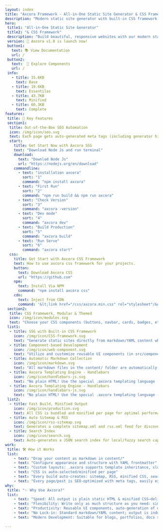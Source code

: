 ```yaml
---
layout: index
title: "Axcora Framework - All-in-One Static Site Generator & CSS Framework"
description: "Modern static site generator with built-in CSS framework, components, dark mode, and automatic build system for developers."
hero:
 title1: "All-in-One Static Site Generator"
 title2: "& CSS Framework"
 description: "Build beautiful, responsive websites with our modern static site generator ,commplete CSS framework with the components, automatic build system, and dark mode support" 
 version: 🚀 Axcora v1.0 is launch now!
 button1: 
   text: 📚 View Documentation
   url: /
 button2: 
   text:  🎯 Explore Components
   url: /
 info: 
   - title: 15.6KB
     text: Base
   - title: 19.6KB
     text: Essentilas
   - title: 43.7KB
     text: Minified
   - title: 60.3KB
     text: Complete
features:
 title: 🚀 Key Features
 section1:
  title: Out-of-the-Box SEO Automation
  icon: /img/icon/seo.svg
  text: Each page gets auto-generated meta tags (including generator hints, Open Graph support), canonical links, and sitemap/RSS feeds for search engine optimization—no plugin dance required.
  start: 
    title: Get Start Now with Axcora SSG
    text: "Download Node Js and run terminal"
    download: 
      text: "Downlod Node Js"
      url: "https://nodejs.org/en/download"
    commandline: 
      - text: "installation axcora"
        sort: "1"
        command: "npm install axcora"
      - text: "First Run"
        sort: "2"
        command: "npm run build && npm run axcora"
      - text: "Check Version"
        sort: "3"
        command: "axcora -version"
      - text: "Dev mode"
        sort: "4"
        command: "axcora dev"
      - text: "Build Production"
        sort: "5"
        command: "axcora build"
      - text: "Run Serve"
        sort: "6"
        command: "axcora start"
  css: 
    title: Get Start with Axcora CSS Framework
    text: How to use axcora css framework for your projects.
    button: 
      text: Download Axcora CSS
      url: "https://github.com"
    npm:
      text: Install Via NPM
      command: "npm install axcora css"
    cdn:
      text: Inject from CDN
      command: '&lt;link href="/css/axcora.min.css" rel="stylesheet"/&gt;'
 section2:
  title: CSS Framework, Modular & Themed
  icon: /img/icon/modules.svg
  text: "Choose your CSS components (buttons, navbar, cards, badges, etc.) and theme (dark, minimal, brutalist, and more) per page or globally using frontmatter config:"
 list1: 
  - title: SSG with Built-in CSS Framework
    icon: /img/icon/CSS-framework.svg
    text: "Generate static sites directly from markdown/YAML content while utilizing a full-featured, modular CSS framework. No need for separate frontend or external CSS dependencies—styling and content are integrated by design."
  - title: Component-based Development
    icon: /img/icon/web-component.svg
    text: "Utilize and customize reusable UI components (in src/components/, e.g., Button.axc, Card.axc, Alert.axc) straight from your markdown or template files via easy shortcodes."
  - title: Automatic Markdown Collection
    icon: /img/icon/markdown.svg
    text: "All markdown files in the content/ folder are automatically collected and turned into pages, posts, categories and tags—no manual configuration necessary. Slugs, URLs, previous/next links and more are handled for you."
  - title: Axcora Templating Engine - Handlebars
    icon: /img/icon/handlebars-js.svg
    text: "No plain HTML! Use the special .axcora templating language (with support for layouts, slots, partials, YAML frontmatter, and direct component inclusion) for DRY, flexible, and powerful page structures."
  - title: Axcora Templating Engine - Handlebars
    icon: /img/icon/handlebars-js.svg
    text: "No plain HTML! Use the special .axcora templating language (with support for layouts, slots, partials, YAML frontmatter, and direct component inclusion) for DRY, flexible, and powerful page structures."
 list2: 
  - title: Fast Build, Minified Output
    icon: /img/icon/production.svg
    text: All CSS is bundled and minified per page for optimal performance and CDN readiness.
  - title: Auto Sitemap & RSS
    icon: /img/icon/rss-sitemap.svg
    text: Generates a complete sitemap.xml and rss.xml feed for discovery and syndication, automatically, every build.
  - title: Search Index
    icon: /img/icon/search.svg
    text: Auto-generates a JSON search index for local/fuzzy search capabilities—perfect for documentation and large blogs.
work: 
 title: 🛠 How it Works
 list: 
    - text: "Drop your content as markdown in content/"
    - text: "Configure appearance and structure with YAML frontmatter"
    - text: "Custom layouts: .axcora supports template inheritance, slots, block content, partials"
    - text: "CSS is auto-selected/minified per page"
    - text: "Every build auto-creates: sitemap, RSS, minified CSS, search index"
    - text: "Every page/post is SEO-optimized with meta tags, easily extendable via plugins"
why: 
 title: "✨ Why Use Axcora?"
 list: 
    - text: "Speed: All output is plain static HTML & minified CSS—delivered at lightning speed, perfect for global CDNs."
    - text: "Flexibility: Write only as much structure as you need: simple blog to advanced web doc site."
    - text: "Productivity: Reusable UI components, auto-generation of navigation, tags, categories, and feeds minimizes boilerplate."
    - text: "No Lock-in: Standard markdown/YAML content; output is industry-standard HTML/CSS, easy to migrate or deploy anywhere."
    - text: "Modern Development: Suitable for blogs, portfolios, docs sites, landing pages, and more."
      
---
```

